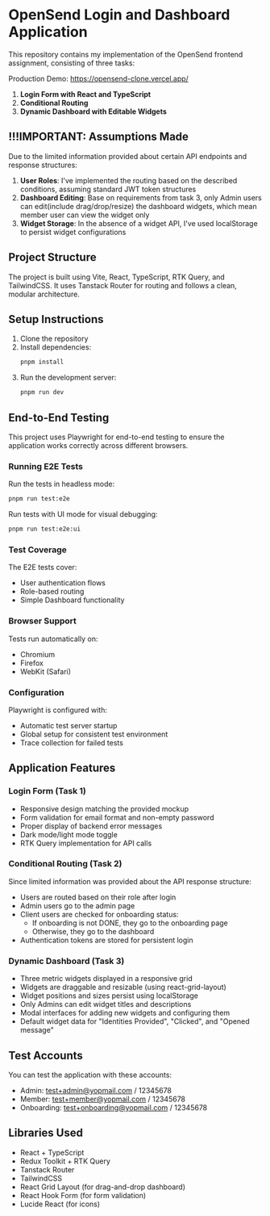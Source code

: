 # OpenSend Login and Dashboard Application

This repository contains my implementation of the OpenSend frontend assignment, consisting of three tasks:

Production Demo: https://opensend-clone.vercel.app/

1. **Login Form with React and TypeScript**
2. **Conditional Routing**
3. **Dynamic Dashboard with Editable Widgets**

## !!!IMPORTANT: Assumptions Made

Due to the limited information provided about certain API endpoints and response structures:

1. **User Roles**: I've implemented the routing based on the described conditions, assuming standard JWT token structures
2. **Dashboard Editing**: Base on requirements from task 3, only Admin users can edit(include drag/drop/resize) the dashboard widgets, which mean member user can view the widget only
3. **Widget Storage**: In the absence of a widget API, I've used localStorage to persist widget configurations

## Project Structure

The project is built using Vite, React, TypeScript, RTK Query, and TailwindCSS. It uses Tanstack Router for routing and follows a clean, modular architecture.

## Setup Instructions

1. Clone the repository
2. Install dependencies:
   ```bash
   pnpm install
   ```
3. Run the development server:
   ```bash
   pnpm run dev
   ```

## End-to-End Testing

This project uses Playwright for end-to-end testing to ensure the application works correctly across different browsers.

### Running E2E Tests

Run the tests in headless mode:

```bash
pnpm run test:e2e
```

Run tests with UI mode for visual debugging:

```bash
pnpm run test:e2e:ui
```

### Test Coverage

The E2E tests cover:

- User authentication flows
- Role-based routing
- Simple Dashboard functionality

### Browser Support

Tests run automatically on:

- Chromium
- Firefox
- WebKit (Safari)

### Configuration

Playwright is configured with:

- Automatic test server startup
- Global setup for consistent test environment
- Trace collection for failed tests

## Application Features

### Login Form (Task 1)

- Responsive design matching the provided mockup
- Form validation for email format and non-empty password
- Proper display of backend error messages
- Dark mode/light mode toggle
- RTK Query implementation for API calls

### Conditional Routing (Task 2)

Since limited information was provided about the API response structure:

- Users are routed based on their role after login
- Admin users go to the admin page
- Client users are checked for onboarding status:
  - If onboarding is not DONE, they go to the onboarding page
  - Otherwise, they go to the dashboard
- Authentication tokens are stored for persistent login

### Dynamic Dashboard (Task 3)

- Three metric widgets displayed in a responsive grid
- Widgets are draggable and resizable (using react-grid-layout)
- Widget positions and sizes persist using localStorage
- Only Admins can edit widget titles and descriptions
- Modal interfaces for adding new widgets and configuring them
- Default widget data for "Identities Provided", "Clicked", and "Opened message"

## Test Accounts

You can test the application with these accounts:

- Admin: test+admin@yopmail.com / 12345678
- Member: test+member@yopmail.com / 12345678
- Onboarding: test+onboarding@yopmail.com / 12345678

## Libraries Used

- React + TypeScript
- Redux Toolkit + RTK Query
- Tanstack Router
- TailwindCSS
- React Grid Layout (for drag-and-drop dashboard)
- React Hook Form (for form validation)
- Lucide React (for icons)
